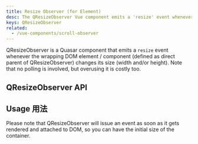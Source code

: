 ```yaml
---
title: Resize Observer (for Element)
desc: The QResizeObserver Vue component emits a 'resize' event whenever the wrapping DOM element changes its width or height.
keys: QResizeObserver
related:
  - /vue-components/scroll-observer
---
```

QResizeObserver is a Quasar component that emits a `resize` event whenever the wrapping DOM element / component (defined as direct parent of QResizeObserver) changes its size (width and/or height). Note that no polling is involved, but overusing it is costly too.


## QResizeObserver API

<doc-api file="QResizeObserver" />

## Usage 用法

<doc-example title="Basic" file="QResizeObserver/Basic" />

Please note that QResizeObserver will issue an event as soon as it gets rendered and attached to DOM, so you can have the initial size of the container.
